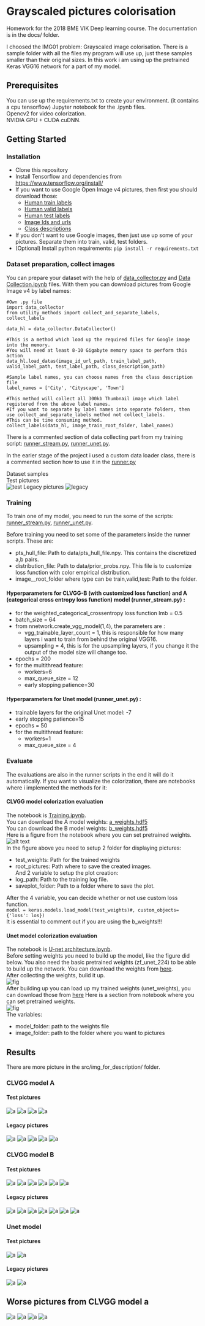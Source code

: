 # Grayscaled pictures colorisation  

Homework for the 2018 BME VIK Deep learning course.
The documentation is in the docs/ folder.

I choosed the IMG01 problem: Grayscaled image colorisation.
There is a sample folder with all the files my program will use up, just these samples smaller than their original sizes.
In this work i am using up the pretrained Keras VGG16 network for a part of my model.

## Prerequisites  
You can use up the requirements.txt to create your environment. (it contains a cpu tensorflow) Jupyter notebook  for the .ipynb files.  
Opencv2 for video colorization.  
NVIDIA GPU + CUDA cuDNN.  

## Getting Started

### Installation

- Clone this repository  
- Install Tensorflow and dependencies from https://www.tensorflow.org/install/
- If you want to use Google Open Image v4 pictures, then first you should download those:
  - [Human train labels](https://storage.googleapis.com/openimages/2018_04/train/train-annotations-human-imagelabels.csv)  
  - [Human valid labels](https://storage.googleapis.com/openimages/2018_04/validation/validation-annotations-human-imagelabels.csv)  
  - [Human test labels](https://storage.googleapis.com/openimages/2018_04/test/test-annotations-human-imagelabels.csv)  
  - [Image Ids and urls](https://storage.googleapis.com/openimages/2018_04/image_ids_and_rotation.csv)  
  - [Class descriptions](https://storage.googleapis.com/openimages/2018_04/class-descriptions.csv)  
- If you don't want to use Google images, then just use up some of your pictures. Separate them into train, valid, test folders.
- (Optional) Install python requirements:
    `pip install -r requirements.txt`
    
### Dataset preparation, collect images

You can prepare your dataset with the help of [data_collector.py](https://github.com/caspien6/deep_learning/blob/master/src/data_collector.py) and [Data Collection.ipynb](https://github.com/caspien6/deep_learning/blob/master/src/Data%20Collection.ipynb) files.
With them you can download pictures from Google Image v4 by label names: 
```
#Own .py file
import data_collector
from utility_methods import collect_and_separate_labels, collect_labels

data_hl = data_collector.DataCollector()

#This is a method which load up the required files for Google image into the memory. 
#You will need at least 8-10 Gigabyte memory space to perform this action
data_hl.load_datas(image_id_url_path, train_label_path, valid_label_path, test_label_path, class_description_path)

#Sample label names, you can choose names from the class description file
label_names = ['City', 'Cityscape', 'Town']

#This method will collect all 300kb Thumbnail image which label registered from the above label names.
#If you want to separate by label names into separate folders, then use collect_and_separate_labels method not collect_labels.
#This can be time consuming method.
collect_labels(data_hl, image_train_root_folder, label_names)
```
There is a commented section of data collecting part from my training script: [runner_stream.py](https://github.com/caspien6/deep_learning/blob/master/src/runner_stream.py), [runner_unet.py](https://github.com/caspien6/deep_learning/blob/master/src/runner_unet.py).

In the earier stage of the project i used a custom data loader class, there is a commented section how to use it in the [runner.py](https://github.com/caspien6/deep_learning/blob/master/src/runner.py)

Dataset samples  
Test pictures  
![test](src/img_for_description/image_gallery.png)
Legacy pictures
![legacy](src/img_for_description/legacy_image_gallery.png)

### Training
To train one of my model, you need to run the some of the scripts: [runner_stream.py](https://github.com/caspien6/deep_learning/blob/master/src/runner_stream.py), [runner_unet.py](https://github.com/caspien6/deep_learning/blob/master/src/runner_unet.py). 

Before training you need to set some of the parameters inside the runner scripts. These are:
- pts_hull_file: Path to data/pts_hull_file.npy. This contains the discretized a,b pairs.
- distribution_file: Path to data/prior_probs.npy. This file is to customize loss function with color empirical distribution.
- image_<type>_root_folder where type can be train,valid,test: Path to the <type> folder.   
  

#### Hyperparameters for CLVGG-B (with customized loss function) and A (categorical cross entropy loss function) model (runner_stream.py) :
- for the weighted_categorical_crossentropy loss function lmb = 0.5  
- batch_size = 64
- from nnetwork.create_vgg_model(1,4), the parameters are : 
  - vgg_trainable_layer_count = 1, this is responsible for how many layers i want to train from behind the original VGG16.
  - upsampling = 4, this is for the upsampling layers, if you change it the output of the model size will change too.
- epochs = 200
- for the multithread feature: 
  - workers=6
  - max_queue_size = 12
  - early stopping patience=30
  
#### Hyperparameters for Unet model (runner_unet.py) :
- trainable layers for the original Unet model: -7
- early stopping patience=15
- epochs = 50
- for the multithread feature: 
  - workers=1
  - max_queue_size = 4
  
### Evaluate
The evaluations are also in the runner scripts in the end it will do it automatically.
If you want to visualize the colorization, there are notebooks where i implemented the methods for it:

#### CLVGG model colorization evaluation
The notebook is [Training.ipynb](https://github.com/caspien6/deep_learning/blob/master/src/Training.ipynb).  
You can download the A model weights: [a_weights.hdf5](https://drive.google.com/open?id=13MPUkLqiGiKOdWPuh1g2Q3FbM9rJ_yw4)  
You can download the B model weights: [b_weights.hdf5](https://drive.google.com/open?id=13MPUkLqiGiKOdWPuh1g2Q3FbM9rJ_yw4)  
Here is a figure from the notebook where you can set pretrained weights.  
![alt text](src/img_for_description/visualize_results_clvgg.JPG)  
In the figure above you need to setup 2 folder for displaying pictures:
- test_weights: Path for the trained weights
- root_pictures: Path where to save the created images.  
And 2 variable to setup the plot creation:
- log_path: Path to the training log file.
- saveplot_folder: Path to a folder where to save the plot.

After the 4 variable, you can decide whether or not use custom loss function.  
`model = keras.models.load_model(test_weights)#, custom_objects={'loss': los})`  
It is essential to comment out if you are using the b_weights!!!

#### Unet model colorization evaluation
The notebook is [U-net architecture.ipynb](https://github.com/caspien6/deep_learning/blob/master/src/U-net%20architecture.ipynb).  
Before setting weights you need to build up the model, like the figure did below.
You also need the basic pretrained weights (zf_unet_224) to be able to build up the network. You can download the weights from [here](https://drive.google.com/drive/u/0/folders/13MPUkLqiGiKOdWPuh1g2Q3FbM9rJ_yw4).  
After collecting the weights, build it up.  
![fig](src/img_for_description/unet_build_network.JPG)  
After building up you can load up my trained weights (unet_weights), you can download those from [here](https://drive.google.com/drive/u/0/folders/13MPUkLqiGiKOdWPuh1g2Q3FbM9rJ_yw4)
Here is a section from notebook where you can set pretrained weights.  
![fig](src/img_for_description/visualize_results_unet.jpg)  
The variables:
- model_folder: path to the weights file
- image_folder: path to the folder where you want to pictures  
  
## Results
There are more picture in the src/img_for_description/ folder.
### CLVGG model A
#### Test pictures
![a](src/img_for_description/clvgg_a/test_pics/test_img0.png)
![a](src/img_for_description/clvgg_a/test_pics/test_img2.png)
![a](src/img_for_description/clvgg_a/test_pics/test_img3.png)
![a](src/img_for_description/clvgg_a/test_pics/test_img6.png)

#### Legacy pictures
![a](src/img_for_description/clvgg_a/legacy/test_img0.png)
![a](src/img_for_description/clvgg_a/legacy/test_img1.png)
![a](src/img_for_description/clvgg_a/legacy/test_img2.png)
![a](src/img_for_description/clvgg_a/legacy/test_img4.png)
![a](src/img_for_description/clvgg_a/legacy/test_img6.png)

### CLVGG model B
#### Test pictures
![a](src/img_for_description/clvgg_b/test_pics/test_img0.png)
![a](src/img_for_description/clvgg_b/test_pics/test_img1.png)
![a](src/img_for_description/clvgg_b/test_pics/test_img2.png)
![a](src/img_for_description/clvgg_b/test_pics/test_img3.png)
![a](src/img_for_description/clvgg_b/test_pics/test_img4.png)
![a](src/img_for_description/clvgg_b/test_pics/test_img6.png)

#### Legacy pictures
![a](src/img_for_description/clvgg_b/legacy/test_img0.png)
![a](src/img_for_description/clvgg_b/legacy/test_img1.png)
![a](src/img_for_description/clvgg_b/legacy/test_img2.png)
![a](src/img_for_description/clvgg_b/legacy/test_img3.png)
![a](src/img_for_description/clvgg_b/legacy/test_img4.png)
![a](src/img_for_description/clvgg_b/legacy/test_img5.png)
![a](src/img_for_description/clvgg_b/legacy/test_img6.png)

### Unet model
#### Test pictures
![a](src/img_for_description/unet/test_pics/test_img0.png)
![a](src/img_for_description/unet/test_pics/test_img1.png)

#### Legacy pictures
![a](src/img_for_description/unet/legacy/test_img0.png)
![a](src/img_for_description/unet/legacy/test_img1.png)

## Worse pictures from CLVGG model a
![a](src/img_for_description/clvgg_a/worse/test_pics/test_img0.png)
![a](src/img_for_description/clvgg_a/worse/test_pics/test_img1.png)
![a](src/img_for_description/clvgg_a/worse/legacy/test_img1.png)
![a](src/img_for_description/clvgg_a/worse/legacy/test_img11.png)
